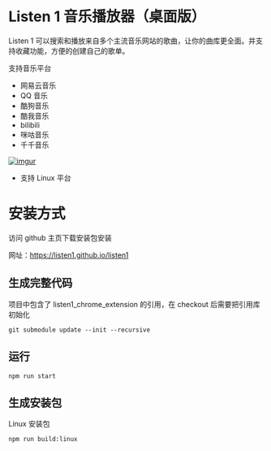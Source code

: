 # Listen 1 音乐播放器（桌面版）

Listen 1 可以搜索和播放来自多个主流音乐网站的歌曲，让你的曲库更全面。并支持收藏功能，方便的创建自己的歌单。

支持音乐平台

- 网易云音乐
- QQ 音乐
- 酷狗音乐
- 酷我音乐
- bilibili
- 咪咕音乐
- 千千音乐

[![imgur](http://i.imgur.com/Ae6ItmA.png)]()

- 支持 Linux 平台

# 安装方式

访问 github 主页下载安装包安装

网址：https://listen1.github.io/listen1

## 生成完整代码

项目中包含了 listen1_chrome_extension 的引用，在 checkout 后需要把引用库初始化

    git submodule update --init --recursive

## 运行

    npm run start

## 生成安装包

Linux 安装包

    npm run build:linux
